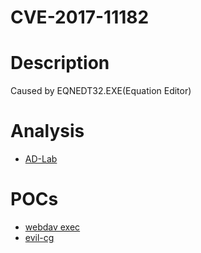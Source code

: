 CVE-2017-11182
===

# Description
Caused by EQNEDT32.EXE(Equation Editor)

# Analysis
- [AD-Lab](http://www.freebuf.com/vuls/154462.html)

# POCs
- [webdav exec](https://github.com/embedi/CVE-2017-11882)
- [evil-cg](https://github.com/Ridter/CVE-2017-11882)
